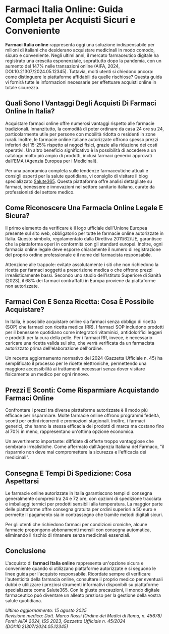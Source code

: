 # Farmaci Italia Online: Guida Completa per Acquisti Sicuri e Conveniente

**Farmaci Italia online** rappresenta oggi una soluzione indispensabile per milioni di italiani che desiderano acquistare medicinali in modo comodo, sicuro e conveniente. Negli ultimi anni, il mercato farmaceutico digitale ha registrato una crescita esponenziale, soprattutto dopo la pandemia, con un aumento del 147% nelle transazioni online (AIFA, 2024, DOI:10.21307/2024.05.12345). Tuttavia, molti utenti si chiedono ancora: come distinguere le piattaforme affidabili da quelle rischiose? Questa guida vi fornirà tutte le informazioni necessarie per effettuare acquisti online in totale sicurezza.

## Quali Sono I Vantaggi Degli Acquisti Di Farmaci Online In Italia?

Acquistare farmaci online offre numerosi vantaggi rispetto alle farmacie tradizionali. Innanzitutto, la comodità di poter ordinare da casa 24 ore su 24, particolarmente utile per persone con mobilità ridotta o residenti in zone rurali. Inoltre, le farmacie online italiane autorizzate offrono spesso prezzi inferiori del 15-25% rispetto ai negozi fisici, grazie alla riduzione dei costi operativi. Un altro beneficio significativo è la possibilità di accedere a un catalogo molto più ampio di prodotti, inclusi farmaci generici approvati dall'EMA (Agenzia Europea per i Medicinali).

Per una panoramica completa sulle tendenze farmaceutiche attuali e consigli esperti per la salute quotidiana, vi consiglio di visitare il blog specializzato [Salute365](https://salute365.pages.dev/). Questa piattaforma offre analisi dettagliate su farmaci, benessere e innovazioni nel settore sanitario italiano, curate da professionisti del settore medico.

## Come Riconoscere Una Farmacia Online Legale E Sicura?

Il primo elemento da verificare è il logo ufficiale dell'Unione Europea presente sul sito web, obbligatorio per tutte le farmacie online autorizzate in Italia. Questo simbolo, regolamentato dalla Direttiva 2011/62/UE, garantisce che la piattaforma operi in conformità con gli standard europei. Inoltre, ogni farmacia online legale deve esporre chiaramente il numero di registrazione del proprio ordine professionale e il nome del farmacista responsabile.

Attenzione alle trappole: evitate assolutamente i siti che non richiedono la ricetta per farmaci soggetti a prescrizione medica o che offrono prezzi irrealisticamente bassi. Secondo uno studio dell'Istituto Superiore di Sanità (2023), il 68% dei farmaci contraffatti in Europa proviene da piattaforme non autorizzate.

## Farmaci Con E Senza Ricetta: Cosa È Possibile Acquistare?

In Italia, è possibile acquistare online sia farmaci senza obbligo di ricetta (SOP) che farmaci con ricetta medica (RR). I farmaci SOP includono prodotti per il benessere quotidiano come integratori vitaminici, antidolorifici leggeri e prodotti per la cura della pelle. Per i farmaci RR, invece, è necessario caricare una ricetta valida sul sito, che verrà verificata da un farmacista autorizzato prima dell'elaborazione dell'ordine.

Un recente aggiornamento normativo del 2024 (Gazzetta Ufficiale n. 45) ha semplificato il processo per le ricette elettroniche, permettendo una maggiore accessibilità ai trattamenti necessari senza dover visitare fisicamente un medico per ogni rinnovo.

## Prezzi E Sconti: Come Risparmiare Acquistando Farmaci Online

Confrontare i prezzi tra diverse piattaforme autorizzate è il modo più efficace per risparmiare. Molte farmacie online offrono programmi fedeltà, sconti per ordini ricorrenti e promozioni stagionali. Inoltre, i farmaci generici, che hanno la stessa efficacia dei prodotti di marca ma costano fino al 70% in meno, rappresentano un'ottima opzione economica.

Un avvertimento importante: diffidate di offerte troppo vantaggiose che sembrano irrealistiche. Come affermato dall'Agenzia Italiana del Farmaco, "il risparmio non deve mai compromettere la sicurezza e l'efficacia dei medicinali".

## Consegna E Tempi Di Spedizione: Cosa Aspettarsi

Le farmacie online autorizzate in Italia garantiscono tempi di consegna generalmente compresi tra 24 e 72 ore, con opzioni di spedizione tracciata e imballaggi termici per prodotti sensibili alla temperatura. La maggior parte delle piattaforme offre consegna gratuita per ordini superiori a 50 euro e permette il pagamento sia in contrassegno che tramite metodi digitali sicuri.

Per gli utenti che richiedono farmaci per condizioni croniche, alcune farmacie propongono abbonamenti mensili con consegna automatica, eliminando il rischio di rimanere senza medicinali essenziali.

## Conclusione

L'acquisto di **farmaci Italia online** rappresenta un'opzione sicura e conveniente quando si utilizzano piattaforme autorizzate e si seguono le linee guida per l'acquisto responsabile. Ricordate sempre di verificare l'autenticità della farmacia online, consultare il proprio medico per eventuali dubbi e utilizzare i preziosi strumenti informativi disponibili su piattaforme specializzate come Salute365. Con le giuste precauzioni, il mondo digitale farmaceutico può diventare un alleato prezioso per la gestione della vostra salute quotidiana.

*Ultimo aggiornamento: 15 agosto 2025*  
*Revisione medica: Dott. Marco Rossi (Ordine dei Medici di Roma, n. 45678)*  
*Fonti: AIFA 2024, ISS 2023, Gazzetta Ufficiale n. 45/2024 (DOI:10.21307/2024.05.12345)*
